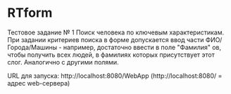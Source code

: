 # RTform
Тестовое задание № 1
Поиск человека по ключевым характеристикам.
При задании критериев поиска в форме допускается ввод части ФИО/Города/Машины - например, достаточно ввести в поле "Фамилия" ов, 
чтобы получить всех людей, в фамилиях которых присутствует этот слог. Аналогично с другими полями.

URL для запуска:
http://localhost:8080/WebApp (http://localhost:8080/ = адрес web-сервера)

